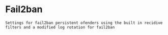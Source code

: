 # Fail2ban
`Settings for fail2ban persistent ofenders using the built in recidive filters and a modified log rotation for fail2ban`
